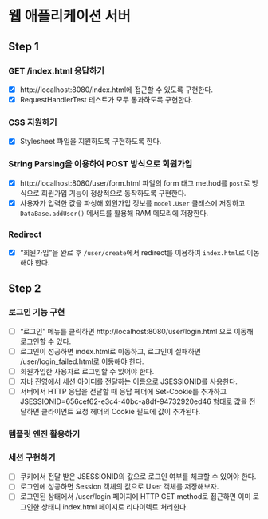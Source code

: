 # 웹 애플리케이션 서버

## Step 1
### GET /index.html 응답하기
* [x] http://localhost:8080/index.html에 접근할 수 있도록 구현한다.
* [x] RequestHandlerTest 테스트가 모두 통과하도록 구현한다.

### CSS 지원하기
* [x] Stylesheet 파일을 지원하도록 구현하도록 한다.

### String Parsing을 이용하여 POST 방식으로 회원가입
* [x] http://localhost:8080/user/form.html 파일의 form 태그 method를 `post`로 방식으로 회원가입 기능이 정상적으로 동작하도록 구현한다.
* [x] 사용자가 입력한 값을 파싱해 회원가입 정보를 `model.User` 클래스에 저장하고 `DataBase.addUser()` 메서드를 활용해 RAM 메모리에 저장한다.

### Redirect
* [x] “회원가입”을 완료 후 `/user/create`에서 redirect를 이용하여 `index.html`로 이동해야 한다.

## Step 2
### 로그인 기능 구현
* [ ] “로그인” 메뉴를 클릭하면 http://localhost:8080/user/login.html 으로 이동해 로그인할 수 있다.
* [ ] 로그인이 성공하면 index.html로 이동하고, 로그인이 실패하면 /user/login_failed.html로 이동해야 한다.
* [ ] 회원가입한 사용자로 로그인할 수 있어야 한다.
* [ ] 자바 진영에서 세션 아이디를 전달하는 이름으로 JSESSIONID를 사용한다.
* [ ] 서버에서 HTTP 응답을 전달할 때 응답 헤더에 Set-Cookie를 추가하고 JSESSIONID=656cef62-e3c4-40bc-a8df-94732920ed46 형태로 값을 전달하면 클라이언트 요청 헤더의 Cookie 필드에 값이 추가된다.

### 템플릿 엔진 활용하기

### 세션 구현하기
* [ ] 쿠키에서 전달 받은 JSESSIONID의 값으로 로그인 여부를 체크할 수 있어야 한다.
* [ ] 로그인에 성공하면 Session 객체의 값으로 User 객체를 저장해보자.
* [ ] 로그인된 상태에서 /user/login 페이지에 HTTP GET method로 접근하면 이미 로그인한 상태니 index.html 페이지로 리다이렉트 처리한다.
